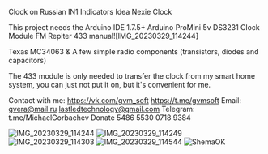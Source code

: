 Clock on Russian IN1 Indicators
Idea Nexie Clock

This project needs the Arduino IDE 1.7.5+
Arduino ProMini 5v
DS3231 Clock Module
FM Repiter 433 manual![IMG_20230329_114244]

Texas MC34063
& A few simple radio components (transistors, diodes and capacitors)

The 433 module is only needed to transfer the clock from my smart home system, you can just not put it on, but it's convenient for me. 

Contact with me:
https://vk.com/gvm_soft
https://t.me/gvmsoft
Email: gvera@mail.ru
lastledtechnology@gmail.com
Telegram: t.me/MichaelGorbachev
Donate 5486 5530 0718 9384

![IMG_20230329_114244](https://user-images.githubusercontent.com/125442802/228509185-bddb9485-ea05-4b70-b415-65f87796209b.jpg)
![IMG_20230329_114249](https://user-images.githubusercontent.com/125442802/228509191-aa0b652c-0ac8-4320-8053-1eb8d3292ba6.jpg)
![IMG_20230329_114303](https://user-images.githubusercontent.com/125442802/228509199-254695ea-967c-4674-a3ff-02b7defd307c.jpg)
![IMG_20230329_114544](https://user-images.githubusercontent.com/125442802/228509216-aa058a3b-1465-4cd5-9e5e-34b0741d6bde.jpg)
![ShemaOK](https://user-images.githubusercontent.com/125442802/228509225-69439ac5-b838-4a6c-ad39-b30986713d3e.JPG)
